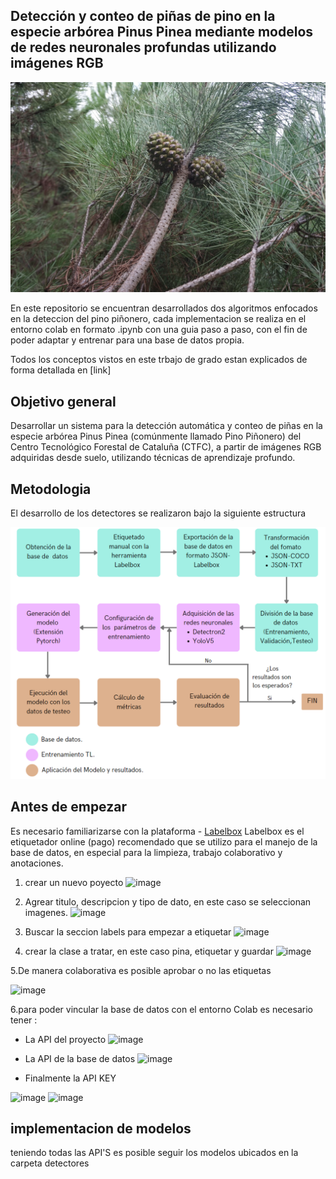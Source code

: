 ## Detección y conteo de piñas de pino en la especie arbórea Pinus Pinea mediante modelos de redes neuronales profundas utilizando imágenes RGB


<img src="/docs/piña.JPG" alt="fruto piña de pino"/>

En este repositorio se encuentran desarrollados dos algoritmos enfocados en la deteccion del pino piñonero, cada implementacion se realiza en el entorno colab en formato .ipynb con una guia paso a paso, con el fin de poder adaptar y entrenar para una base de datos propia.

Todos los conceptos vistos en este trbajo de grado estan explicados de forma detallada en [link]

## Objetivo general

Desarrollar un sistema para la detección automática y conteo de piñas en la especie arbórea Pinus Pinea (comúnmente llamado Pino Piñonero) del Centro Tecnológico Forestal de Cataluña (CTFC), a partir de imágenes RGB adquiridas desde suelo, utilizando técnicas de aprendizaje profundo.


## Metodologia 

El desarrollo de los detectores se realizaron bajo la siguiente estructura

<img src="/docs/metodologia.png" alt="Metodologia"/>

## Antes de empezar 

Es necesario familiarizarse con la plataforma - [Labelbox](https://labelbox.com/) 
Labelbox es el etiquetador online (pago) recomendado que se utilizo para el manejo de la base de datos, en especial para la limpieza, trabajo colaborativo y anotaciones.
1. crear un nuevo poyecto
![image](https://user-images.githubusercontent.com/58084716/186775967-96fb58bb-a49e-4f13-9d99-e1ec6cdfa045.png)

2. Agrear titulo, descripcion y tipo de dato, en este caso se seleccionan imagenes. 
![image](https://user-images.githubusercontent.com/58084716/186776305-4f90a0d2-e738-49d5-a586-a6d82fa7bc45.png)

3. Buscar la seccion labels para empezar a etiquetar
![image](https://user-images.githubusercontent.com/58084716/186776478-4b028a45-a17f-4cc7-acde-9de72d8b4bd3.png)

4. crear la clase a tratar, en este caso pina, etiquetar y guardar
![image](https://user-images.githubusercontent.com/58084716/186776970-ac354398-2785-4206-8632-28849c1f0156.png)

5.De manera colaborativa es posible aprobar o no las etiquetas

![image](https://user-images.githubusercontent.com/58084716/186777070-2c8236d2-fa41-495f-ad83-4507ba77ca75.png)

6.para poder vincular la base de datos con el entorno Colab es necesario tener :
 
 * La API del proyecto 
![image](https://user-images.githubusercontent.com/58084716/186777353-e523ce28-41e0-4f7c-ab18-600375e09e3d.png)

 * La API de la base de datos
![image](https://user-images.githubusercontent.com/58084716/186777443-663abbc5-d2aa-490d-bed2-e5e47cec0ea2.png)

 * Finalmente la API KEY

![image](https://user-images.githubusercontent.com/58084716/186777601-04ef7a27-00af-4896-a246-07ccfcd07e88.png)
![image](https://user-images.githubusercontent.com/58084716/186777763-3695acd3-6516-4be7-bea4-c4b104664afb.png)

## implementacion de modelos

teniendo todas las API'S es posible seguir los modelos ubicados en la carpeta detectores





